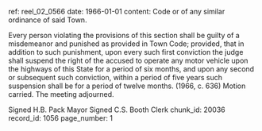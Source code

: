 ref: reel_02_0566
date: 1966-01-01
content: Code or of any similar ordinance of said Town.

Every person violating the provisions of this section shall be guilty of a misdemeanor and punished as provided in Town Code; provided, that in addition to such punishment, upon every such first conviction the judge shall suspend the right of the accused to operate any motor vehicle upon the highways of this State for a period of six months, and upon any second or subsequent such conviction, within a period of five years such suspension shall be for a period of twelve months. (1966, c. 636)
Motion carried.
The meeting adjourned.

Signed H.B. Pack Mayor
Signed C.S. Booth Clerk
chunk_id: 20036
record_id: 1056
page_number: 1

